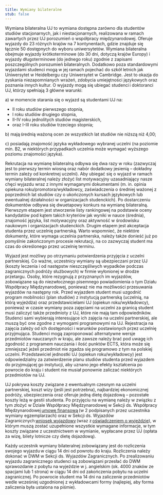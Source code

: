 ```yaml
---
title: Wymiany bilateralne
stub: false
---
```

Wymiana bilateralna UJ to wymiana dostępna zarówno dla studentów studiów stacjonarnych, jak i niestacjonarnych, realizowana w ramach zawartych przez UJ porozumień o współpracy międzynarodowej. Oferuje wyjazdy do 23 różnych krajów na 7 kontynentach, gdzie znajduje się łącznie 50 dostępnych do wyboru uniwersytetów. Wymiana bilateralna obejmuje wyjazdy krótkoterminowe (do 30 dni, dotyczą krajów Europy) i wyjazdy długoterminowe (do jednego roku) zgodnie z zapisami poszczególnych porozumień bilateralnych. Dodatkowo poza standardowymi wyjazdami studenci mogą w jej ramach pojechać do szkół letnich jak Uniwersytet w Heidelbergu czy Uniwersytet w Cambridge. Jest to okazja do zyskania niezapomnianych wrażeń, zdobycia umiejętności językowych oraz poznania innych kultur. O wyjazdy mogą się ubiegać studenci i doktoranci UJ, którzy spełniają 3 główne warunki: 

a) w momencie starania się o wyjazd są studentami UJ na:  

* II roku studiów pierwszego stopnia, 
* I roku studiów drugiego stopnia, 
* II-IV roku jednolitych studiów magisterskich, 
* oraz I-III roku studiów trzeciego stopnia; 

b) mają średnią ważoną ocen ze wszystkich lat studiów nie niższą niż 4,00; 

c) posiadają znajomość języka wykładowego wybranej uczelni (na poziomie min. B2, w niektórych przypadkach uczelnia może wymagać wyższego poziomu znajomości języka). 

Rekrutacja na wymianę bilateralną odbywa się dwa razy w roku (zazwyczaj jest to pierwszy termin wiosną oraz nabór dodatkowy jesienią – dokładny termin zależy od konkretnej uczelni). Aby ubiegać się o wyjazd w ramach wymiany bilateralnej należy złożyć list motywacyjny uzasadniający nasze chęci wyjazdu wraz z innymi wymaganymi dokumentami (m. in. opinia opiekuna roku/promotora/wykładowcy, zaświadczenia o średniej ważonej z poprzednich lat studiów czy o ukończonych kursach językowych lub ewentualnej działalności w organizacjach studenckich). Po dostarczeniu dokumentów odbywa się dwuetapowy konkurs na wymianę bilateralną. Pierwszym etapem jest stworzenie listy rankingowej na podstawie oceny kandydatów pod kątem takich kryteriów jak wyniki w nauce (średnia), znajomość języka, list motywacyjny oraz aktywność w środowisku naukowym i organizacjach studenckich. Drugim etapem jest akceptacja studenta przez uczelnię partnerską. Warto wspomnieć, że niektóre dokumenty, które wymaga uczelnia partnerska, należy także donieść już po pomyślnie zakończonym procesie rekrutacji, na co zazwyczaj student ma czas do określonego przez uczelnię terminu.  

Wyjazd jest możliwy po otrzymaniu potwierdzenia przyjęcia z uczelni partnerskiej. Co ważne, uczestnicy wymiany są ubezpieczani przez UJ (koszty leczenia i od następstw nieszczęśliwych wypadków podczas zagranicznych podróży służbowych) w firmie wyłonionej w drodze przetargu. Osoby, które rezygnują z przyznanych im wyjazdów, zobowiązane są do niezwłocznego pisemnego powiadomienia o tym Działu Współpracy Międzynarodowej, ponieważ nie ma możliwości przesuwania wyjazdów na następny rok. Przed wyjazdem student musi uzgodnić program mobilności (plan studiów) z instytucją partnerską (uczelnią, na którą wyjeżdża) oraz przedstawicielami UJ (opiekun roku/wykładowcy), ponieważ w czasie wymiany poza zajęciami na uczelni za granicą student musi zaliczyć także przedmioty z UJ, które nie mają tam odpowiedników. Studenci sami wybierają interesujące ich zajęcia na uczelni partnerskiej, ale muszą być one zgodne z wymogami programowymi na UJ. Rejestracja na zajęcia zależy od ich dostępności i warunków postawionych przez uczelnię przyjmująca. Studenci mogą zaproponować alternatywne wersje przedmiotów nauczanych w kraju, ale zawsze należy brać pod uwagę ich zgodność z programem nauczania i ilość punktów ECTS, która może się zmniejszać jeżeli przedmiot nie zgadza się programowo z tym na polskiej uczelni. Przedstawiciel jednostki UJ (opiekun roku/wykładowcy) jest odpowiedzialny za zatwierdzenie planu studiów studenta przed wyjazdem do przyjmującej go instytucji, aby uznano jego efekty kształcenia po powrocie do kraju i student nie musiał ponownie zaliczać niektórych przedmiotów na UJ. 

UJ pokrywa koszty związane z ewentualnym czesnym na uczelni partnerskiej, koszt wizy (jeśli jest potrzebna), najbardziej ekonomicznej podróży, ubezpieczenia oraz oferuje jedną dietę dojazdową – pozostałe koszty leżą w gestii studenta. Po przyjęciu na wymianę należy w związku z tym złożyć w Dziale Współpracy Międzynarodowej w Sekcji ds. Współpracy Międzynarodowej [umowę finansową](https://dwm.uj.edu.pl/documents/1333512/38935669/Umowa+na+wyjazd+s_d+2020-2021_v_ost_05_03_2021_nowe_peln.docx/b810bd88-75bf-4094-ade9-739f6a44bb46) (w 2 podpisanych przez uczestnika wymiany egzemplarzach) oraz w Sekcji ds. Wyjazdów Zagranicznych [wniosek wyjazdowy](https://dwm.uj.edu.pl/documents/1333512/38935669/wniosek_wyj_01_04_2020.docx/d34af7f7-acde-400f-8905-8e0934c24d3a) (wraz z [oświadczeniem o wyjeździe](https://dwm.uj.edu.pl/documents/1333512/38905133/O%C5%9Bwiadczenie+%E2%80%93+urlop+naukowy%2C+doktoranci+i+studenci/a10b0610-6de5-46b4-a433-9b969cd86248)), w którym muszą zostać uzupełnione wszystkie wymagane informacje, w tym koszty związane z uczestnictwem w wymianie, wypłacane przez UJ (opłata za wizę, bilety lotnicze czy dietę dojazdową). 

Każdy uczestnik wymiany bilateralnej zobowiązany jest do rozliczenia swojego wyjazdu w ciągu 14 dni od powrotu do kraju. Rozliczenia należy dokonać w DWM w Sekcji ds. Wyjazdów Zagranicznych. Po zrealizowaniu wyjazdu zagranicznego studenci są zobowiązani przesłać do DWM sprawozdanie z pobytu na wyjeździe w j. angielskim (ok. 4000 znaków ze spacjami lub 1 strona) w ciągu 14 dni od zakończenia pobytu na uczelni zagranicznej. Po powrocie student ma 14 dni na zaliczenie przedmiotów wedle wcześniej uzgodnionej z wykładowcami formy (najlepiej, aby forma zaliczenia była ustalona na piśmie).